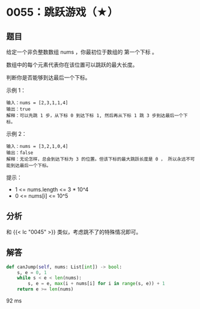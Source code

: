 # 0055：跳跃游戏（★）


## 题目

给定一个非负整数数组 nums ，你最初位于数组的 第一个下标 。

数组中的每个元素代表你在该位置可以跳跃的最大长度。

判断你是否能够到达最后一个下标。


示例 1：

    输入：nums = [2,3,1,1,4]
    输出：true
    解释：可以先跳 1 步，从下标 0 到达下标 1, 然后再从下标 1 跳 3 步到达最后一个下标。

示例 2：

    输入：nums = [3,2,1,0,4]
    输出：false
    解释：无论怎样，总会到达下标为 3 的位置。但该下标的最大跳跃长度是 0 ， 所以永远不可能到达最后一个下标。

提示：
- 1 <= nums.length <= 3 * 10^4
- 0 <= nums[i] <= 10^5

## 分析

和 {{< lc "0045" >}} 类似，考虑跳不了的特殊情况即可。

## 解答

```python
def canJump(self, nums: List[int]) -> bool:
    s, e = 0, 1
    while s < e < len(nums):
        s, e = e, max(i + nums[i] for i in range(s, e)) + 1
    return e >= len(nums)
```
92 ms
